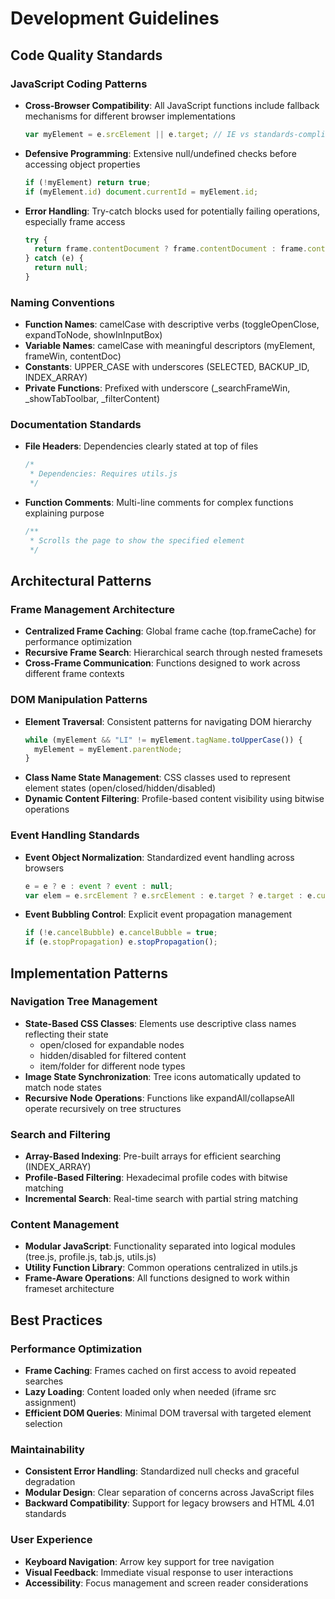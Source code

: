 # Development Guidelines

## Code Quality Standards

### JavaScript Coding Patterns
- **Cross-Browser Compatibility**: All JavaScript functions include fallback mechanisms for different browser implementations
  ```javascript
  var myElement = e.srcElement || e.target; // IE vs standards-compliant browsers
  ```
- **Defensive Programming**: Extensive null/undefined checks before accessing object properties
  ```javascript
  if (!myElement) return true;
  if (myElement.id) document.currentId = myElement.id;
  ```
- **Error Handling**: Try-catch blocks used for potentially failing operations, especially frame access
  ```javascript
  try {
    return frame.contentDocument ? frame.contentDocument : frame.contentWindow.document;
  } catch (e) {
    return null;
  }
  ```

### Naming Conventions
- **Function Names**: camelCase with descriptive verbs (toggleOpenClose, expandToNode, showInInputBox)
- **Variable Names**: camelCase with meaningful descriptors (myElement, frameWin, contentDoc)
- **Constants**: UPPER_CASE with underscores (SELECTED, BACKUP_ID, INDEX_ARRAY)
- **Private Functions**: Prefixed with underscore (_searchFrameWin, _showTabToolbar, _filterContent)

### Documentation Standards
- **File Headers**: Dependencies clearly stated at top of files
  ```javascript
  /*
   * Dependencies: Requires utils.js
   */
  ```
- **Function Comments**: Multi-line comments for complex functions explaining purpose
  ```javascript
  /**
   * Scrolls the page to show the specified element
   */
  ```

## Architectural Patterns

### Frame Management Architecture
- **Centralized Frame Caching**: Global frame cache (top.frameCache) for performance optimization
- **Recursive Frame Search**: Hierarchical search through nested framesets
- **Cross-Frame Communication**: Functions designed to work across different frame contexts

### DOM Manipulation Patterns
- **Element Traversal**: Consistent patterns for navigating DOM hierarchy
  ```javascript
  while (myElement && "LI" != myElement.tagName.toUpperCase()) {
    myElement = myElement.parentNode;
  }
  ```
- **Class Name State Management**: CSS classes used to represent element states (open/closed/hidden/disabled)
- **Dynamic Content Filtering**: Profile-based content visibility using bitwise operations

### Event Handling Standards
- **Event Object Normalization**: Standardized event handling across browsers
  ```javascript
  e = e ? e : event ? event : null;
  var elem = e.srcElement ? e.srcElement : e.target ? e.target : e.currentTarget;
  ```
- **Event Bubbling Control**: Explicit event propagation management
  ```javascript
  if (!e.cancelBubble) e.cancelBubble = true;
  if (e.stopPropagation) e.stopPropagation();
  ```

## Implementation Patterns

### Navigation Tree Management
- **State-Based CSS Classes**: Elements use descriptive class names reflecting their state
  - open/closed for expandable nodes
  - hidden/disabled for filtered content
  - item/folder for different node types
- **Image State Synchronization**: Tree icons automatically updated to match node states
- **Recursive Node Operations**: Functions like expandAll/collapseAll operate recursively on tree structures

### Search and Filtering
- **Array-Based Indexing**: Pre-built arrays for efficient searching (INDEX_ARRAY)
- **Profile-Based Filtering**: Hexadecimal profile codes with bitwise matching
- **Incremental Search**: Real-time search with partial string matching

### Content Management
- **Modular JavaScript**: Functionality separated into logical modules (tree.js, profile.js, tab.js, utils.js)
- **Utility Function Library**: Common operations centralized in utils.js
- **Frame-Aware Operations**: All functions designed to work within frameset architecture

## Best Practices

### Performance Optimization
- **Frame Caching**: Frames cached on first access to avoid repeated searches
- **Lazy Loading**: Content loaded only when needed (iframe src assignment)
- **Efficient DOM Queries**: Minimal DOM traversal with targeted element selection

### Maintainability
- **Consistent Error Handling**: Standardized null checks and graceful degradation
- **Modular Design**: Clear separation of concerns across JavaScript files
- **Backward Compatibility**: Support for legacy browsers and HTML 4.01 standards

### User Experience
- **Keyboard Navigation**: Arrow key support for tree navigation
- **Visual Feedback**: Immediate visual response to user interactions
- **Accessibility**: Focus management and screen reader considerations